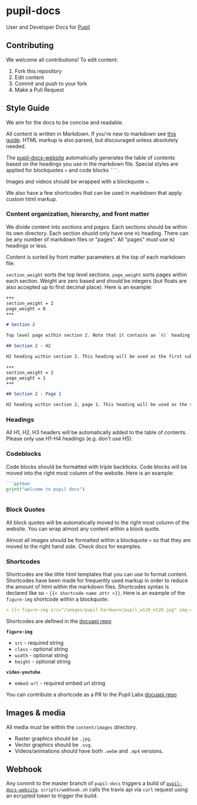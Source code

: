 # pupil-docs

User and Developer Docs for [Pupil](https://github.com/pupil-labs/pupil)

## Contributing

We welcome all contributions! To edit content:

1. Fork this repository
1. Edit content
1. Commit and push to your fork
1. Make a Pull Request

## Style Guide

We aim for the docs to be concise and readable. 

All content is written in Markdown. If you're new to markdown see [this guide](https://guides.github.com/features/mastering-markdown/ "Github - Mastering Markdown"). HTML markup is also parsed, but discouraged unless absolutely needed.

The [pupil-docs-website](https://github.com/pupil-labs/pupil-docs-website "pupil-docs-website") automatically generates the table of contents based on the headings you use in the markdown file. Special styles are applied for blockquotes `>` and code blocks ` ``` `.

Images and videos should be wrapped with a blockquote `>`. 

We also have a few shortcodes that can be used in markdown that apply custom html markup. 

### Content organization, hierarchy, and front matter

We divide content into *sections* and *pages*. Each sections should be within its own directory. Each section shuold only have one `H1` heading. There can be any number of markdown files or "pages". All "pages" must use `H2` headings or less. 

Content is sorted by front matter parameters at the top of each markdown file. 

`section_weight` sorts the top level sections. `page_weight` sorts pages within each section. Weight are zero based and should be integers (but floats are also accepted up to first decimal place). Here is an example:


```markdown
+++
section_weight = 2
page_weight = 0
+++

# Section 2

Top level page within section 2. Note that it contains an `H1` heading. This heading will be used for the section in the TOC.

## Section 2 - H2

H2 heading within section 2. This heading will be used as the first sub-heading within this example section.

```


```markdown
+++
section_weight = 2
page_weight = 1
+++

## Section 2 - Page 1

H2 heading within section 2, page 1. This heading will be used as the second sub-heading within this example section. 
```


### Headings

All H1, H2, H3 headers will be automatically added to the table of contents. Please only use H1-H4 headings (e.g. don't use H5). 

### Codeblocks

Code blocks should be formatted with triple backticks. Code blocks will be moved into the right most column of the website. Here is an example:

````markdown
```python
print("welcome to pupil docs")
```
```` 

### Block Quotes

All block quotes will be automatically moved to the right most column of the website. You can wrap almost any content within a block quote.

Almost all images should be formatted within a blockquote `>` so that they are moved to the right hand side. Check docs for examples.

### Shortcodes

Shortcodes are like little html templates that you can use to format content. Shortcodes have been made for frequently used markup in order to reduce the amount of html within the markdown files. Shortcodes syntax is declared like so - `{{< shortcode-name attr >}}`. Here is an example of the `figure-img` shortcode within a blockquote:

```markdown 
> {{< figure-img src="/images/pupil-hardware/pupil_w120_e120.jpg" img-class="feature-center padBottom--2" width="75%" >}}
```

Shortcodes are defined in the [docuapi repo](https://github.com/pupil-labs/docuapi/tree/master/layouts/shortcodes "pupil-labs/docuapi shortcodes")

**`figure-img`**
  - `src` - required string
  - `class` - optional string
  - `width` - optional string
  - `height` - optional string


**`video-youtube`**
  - `embed-url` - required embed url string

You can contribute a shortcode as a PR to the Pupil Labs [docuapi repo](https://github.com/pupil-labs/docuapi "pupil-labs/docuapi")

## Images & media

All media must be within the `content/images` directory. 

- Raster graphics should be `.jpg`.
- Vector graphics should be `.svg`.
- Videos/animations should have both `.webm` and `.mp4` versions.  

## Webhook

Any commit to the master branch of `pupil-docs` triggers a build of [`pupil-docs-website`](https://github.com/pupil-labs/pupil-docs-website "pupil-docs-website"). `scripts/webhook.sh` calls the travis api via `curl` request using an ecrypted token to trigger the build.
